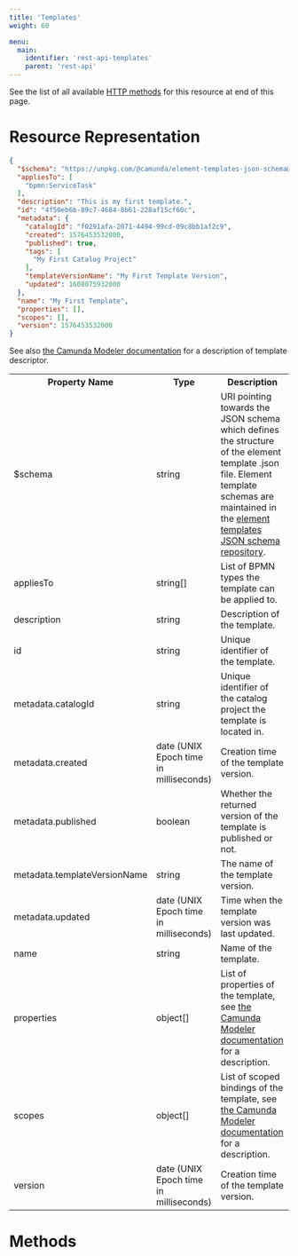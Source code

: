 ```yaml
---
title: 'Templates'
weight: 60

menu:
  main:
    identifier: 'rest-api-templates'
    parent: 'rest-api'
---
```


See the list of all available [HTTP methods](#methods) for this resource at end of this page.

# Resource Representation

```json
{
  "$schema": "https://unpkg.com/@camunda/element-templates-json-schema@0.4.0/resources/schema.json",
  "appliesTo": [
    "bpmn:ServiceTask"
  ],
  "description": "This is my first template.",
  "id": "4f50eb6b-89c7-4684-8b61-228af15cf60c",
  "metadata": {
    "catalogId": "f0291afa-2071-4494-99cd-09c8bb1af2c9",
    "created": 1576453532000,
    "published": true,
    "tags": [
      "My First Catalog Project"
    ],
    "templateVersionName": "My First Template Version",
    "updated": 1608075932000
  },
  "name": "My First Template",
  "properties": [],
  "scopes": [],
  "version": 1576453532000
}
```

See also [the Camunda Modeler documentation](https://github.com/camunda/camunda-modeler/tree/master/docs/element-templates#defining-templates) for a description of template descriptor.

<table class="table table-striped">
  <tr>
    <th>Property Name</th>
    <th>Type</th>
    <th>Description</th>
  </tr>
  <tr>
    <td>$schema</td>
    <td>string</td>
    <td>URI pointing towards the JSON schema which defines the structure of the element template .json file. Element template schemas are maintained in the <a href="https://github.com/camunda/element-templates-json-schema">element templates JSON schema repository</a>.</td>
  </tr>
  <tr>
    <td>appliesTo</td>
    <td>string[]</td>
    <td>List of BPMN types the template can be applied to.</td>
  </tr>
  <tr>
    <td>description</td>
    <td>string</td>
    <td>Description of the template.</td>
  </tr>
  <tr>
    <td>id</td>
    <td>string</td>
    <td>Unique identifier of the template.</td>
  </tr>
  <tr>
    <td>metadata.catalogId</td>
    <td>string</td>
    <td>Unique identifier of the catalog project the template is located in.</td>
  </tr>
  <tr>
    <td>metadata.created</td>
    <td>date (UNIX Epoch time in milliseconds)</td>
    <td>Creation time of the template version.</td>
  </tr>
  <tr>
    <td>metadata.published</td>
    <td>boolean</td>
    <td>Whether the returned version of the template is published or not.</td>
  </tr>
  <tr>
    <td>metadata.templateVersionName</td>
    <td>string</td>
    <td>The name of the template version.</td>
  </tr>
  <tr>
    <td>metadata.updated</td>
    <td>date (UNIX Epoch time in milliseconds)</td>
    <td>Time when the template version was last updated.</td>
  </tr>
  <tr>
    <td>name</td>
    <td>string</td>
    <td>Name of the template.</td>
  </tr>
  <tr>
    <td>properties</td>
    <td>object[]</td>
    <td>List of properties of the template, see <a href="https://github.com/camunda/camunda-modeler/tree/master/docs/element-templates#defining-template-properties">the Camunda Modeler documentation</a> for a description.</td>
  </tr>
  <tr>
    <td>scopes</td>
    <td>object[]</td>
    <td>List of scoped bindings of the template, see <a href="https://github.com/camunda/camunda-modeler/tree/master/docs/element-templates#scoped-bindings">the Camunda Modeler documentation</a> for a description.</td>
  </tr>
  <tr>
    <td>version</td>
    <td>date (UNIX Epoch time in milliseconds)</td>
    <td>Creation time of the template version.</td>
  </tr>
</table>

# Methods
